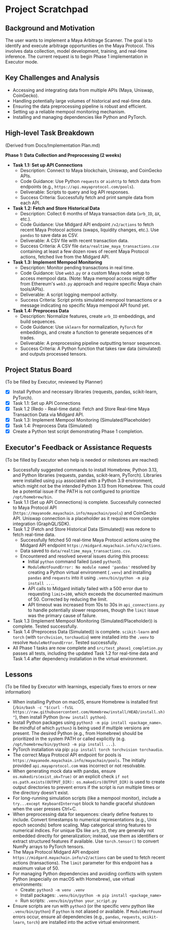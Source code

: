 # Project Scratchpad

## Background and Motivation
The user wants to implement a Maya Arbitrage Scanner. The goal is to identify and execute arbitrage opportunities on the Maya Protocol. This involves data collection, model development, training, and real-time inference. The current request is to begin Phase 1 implementation in Executor mode.

## Key Challenges and Analysis
- Accessing and integrating data from multiple APIs (Maya, Uniswap, CoinGecko).
- Handling potentially large volumes of historical and real-time data.
- Ensuring the data preprocessing pipeline is robust and efficient.
- Setting up a reliable mempool monitoring mechanism.
- Installing and managing dependencies like Python and PyTorch.

## High-level Task Breakdown
(Derived from Docs/Implementation Plan.md)

**Phase 1: Data Collection and Preprocessing (2 weeks)**
- **Task 1.1: Set up API Connections**
  - Description: Connect to Maya blockchain, Uniswap, and CoinGecko APIs.
  - Code Guidance: Use Python `requests` or `aiohttp` to fetch data from endpoints (e.g., `https://api.mayaprotocol.com/pools`).
  - Deliverable: Scripts to query and log API responses.
  - Success Criteria: Successfully fetch and print sample data from each API.
- **Task 1.2: Fetch and Store Historical Data**
  - Description: Collect 6 months of Maya transaction data (`arb_ID`, `ΔX`, etc.).
  - Code Guidance: Use Midgard API endpoint `/v2/actions` to fetch recent Maya Protocol actions (swaps, liquidity changes, etc.). Use `pandas` to save data as CSV.
  - Deliverable: A CSV file with recent transaction data.
  - Success Criteria: A CSV file `data/realtime_maya_transactions.csv` containing at least a few dozen rows of recent Maya Protocol actions, fetched live from the Midgard API.
- **Task 1.3: Implement Mempool Monitoring**
  - Description: Monitor pending transactions in real time.
  - Code Guidance: Use `web3.py` or a custom Maya node setup to access mempool data. (Note: Maya mempool access might differ from Ethereum's `web3.py` approach and require specific Maya chain tools/APIs).
  - Deliverable: A script logging mempool activity.
  - Success Criteria: Script prints simulated mempool transactions or a message indicating no specific Maya mempool API found yet.
- **Task 1.4: Preprocess Data**
  - Description: Normalize features, create `arb_ID` embeddings, and build sequences.
  - Code Guidance: Use `sklearn` for normalization, `PyTorch` for embeddings, and create a function to generate sequences of `M` trades.
  - Deliverable: A preprocessing pipeline outputting tensor sequences.
  - Success Criteria: A Python function that takes raw data (simulated) and outputs processed tensors.

## Project Status Board
(To be filled by Executor, reviewed by Planner)
- [x] Install Python and necessary libraries (requests, pandas, scikit-learn, PyTorch).
- [x] Task 1.1: Set up API Connections
- [x] Task 1.2 (Redo - Real-time data): Fetch and Store Real-time Maya Transaction Data via Midgard API.
- [x] Task 1.3: Implement Mempool Monitoring (Simulated/Placeholder)
- [x] Task 1.4: Preprocess Data (Simulated)
- [x] Create a Python test script demonstrating Phase 1 completion.

## Executor's Feedback or Assistance Requests
(To be filled by Executor when help is needed or milestones are reached)
- Successfully suggested commands to install Homebrew, Python 3.13, and Python libraries (requests, pandas, scikit-learn, PyTorch). Libraries were installed using `pip` associated with a Python 3.9 environment, which might not be the intended Python 3.13 from Homebrew. This could be a potential issue if the PATH is not configured to prioritize `/opt/homebrew/bin`.
- Task 1.1 (Set up API Connections) is complete. Successfully connected to Maya Protocol API (`https://mayanode.mayachain.info/mayachain/pools`) and CoinGecko API. Uniswap connection is a placeholder as it requires more complex integration (GraphQL/SDK).
- Task 1.2 (Fetch and Store Historical Data (Simulated)) was redone to fetch real-time data.
  - Successfully fetched 50 real-time Maya Protocol actions using the Midgard API endpoint `https://midgard.mayachain.info/v2/actions`.
  - Data saved to `data/realtime_maya_transactions.csv`.
  - Encountered and resolved several issues during this process:
    - Initial `python` command failed (used `python3`).
    - `ModuleNotFoundError: No module named 'pandas'` resolved by creating a Python virtual environment (`.venv`) and installing `pandas` and `requests` into it using `.venv/bin/python -m pip install ...`.
    - API calls to Midgard initially failed with a 500 error due to requesting `limit=100`, which exceeds the documented maximum of 50. Corrected by reducing the limit.
    - API timeout was increased from 10s to 30s in `api_connections.py` to handle potentially slower responses, though the `limit` issue was the primary cause of failure.
- Task 1.3 (Implement Mempool Monitoring (Simulated/Placeholder)) is complete. Tested successfully.
- Task 1.4 (Preprocess Data (Simulated)) is complete. `scikit-learn` and `torch` (with `torchvision`, `torchaudio`) were installed into the `.venv` to resolve `ModuleNotFoundError`. Tested successfully.
- All Phase 1 tasks are now complete and `src/test_phase1_completion.py` passes all tests, including the updated Task 1.2 for real-time data and Task 1.4 after dependency installation in the virtual environment.

## Lessons
(To be filled by Executor with learnings, especially fixes to errors or new information)
- When installing Python on macOS, ensure Homebrew is installed first (`/bin/bash -c "$(curl -fsSL https://raw.githubusercontent.com/Homebrew/install/HEAD/install.sh)"`), then install Python (`brew install python`).
- Install Python packages using `python3 -m pip install <package_name>`. Be mindful of which `python3` is being used if multiple versions are present. The desired Python (e.g., from Homebrew) should be prioritized in the system PATH or called explicitly (e.g. `/opt/homebrew/bin/python3 -m pip install ...`).
- PyTorch installation via pip: `pip install torch torchvision torchaudio`.
- The correct Maya Protocol API endpoint for pools is `https://mayanode.mayachain.info/mayachain/pools`. The initially provided `api.mayaprotocol.com` was incorrect or not resolvable.
- When generating mock data with pandas, ensure `os.makedirs(exist_ok=True)` or an explicit check `if not os.path.exists(OUTPUT_DIR): os.makedirs(OUTPUT_DIR)` is used to create output directories to prevent errors if the script is run multiple times or the directory doesn't exist.
- For long-running simulation scripts (like a mempool monitor), include a `try...except KeyboardInterrupt` block to handle graceful shutdown when the user presses Ctrl+C.
- When preprocessing data for sequences: clearly define features to include. Convert timestamps to numerical representations (e.g., Unix epoch seconds) before scaling. Map categorical string features to numerical indices. For unique IDs like `arb_ID`, they are generally not embedded directly for generalization; instead, use them as identifiers or extract structured features if available. Use `torch.tensor()` to convert NumPy arrays to PyTorch tensors.
- The Maya Protocol Midgard API endpoint `https://midgard.mayachain.info/v2/actions` can be used to fetch recent actions (transactions). The `limit` parameter for this endpoint has a maximum value of 50.
- For managing Python dependencies and avoiding conflicts with system Python (especially on macOS with Homebrew), use virtual environments:
  - Create: `python3 -m venv .venv`
  - Install packages: `.venv/bin/python -m pip install <package_name>`
  - Run scripts: `.venv/bin/python your_script.py`
- Ensure scripts are run with `python3` (or the specific venv python like `.venv/bin/python`) if `python` is not aliased or available. If `ModuleNotFound` errors occur, ensure all dependencies (e.g., `pandas`, `requests`, `scikit-learn`, `torch`) are installed into the active virtual environment. 